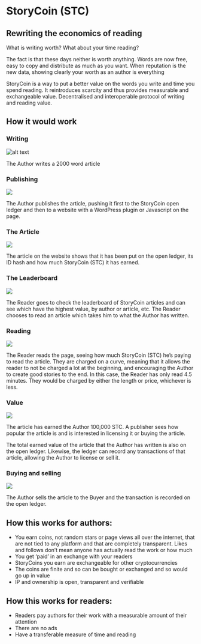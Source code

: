 # StoryCoin (STC)

## Rewriting the economics of reading

What is writing worth? What about your time reading?

The fact is that these days neither is worth anything. Words are now free, easy to copy and distribute as much as you want. When reputation is the new data, showing clearly your worth as an author is everything

StoryCoin is a way to put a better value on the words you write and time you spend reading. It reintroduces scarcity and thus provides measurable and exchangeable value. Decentralised and interoperable protocol of writing and reading value.

## How it would work

### Writing

![alt text](https://user-images.githubusercontent.com/495102/40749380-b7786fa2-645b-11e8-83f9-3fd1aa58d594.png) 

The Author writes a 2000 word article

### Publishing

![](https://user-images.githubusercontent.com/495102/40749536-39d34b52-645c-11e8-865c-0958c1fd0d11.png)

The Author publishes the article, pushing it first to the StoryCoin open ledger and then to a website with a WordPress plugin or Javascript on the page.

### The Article

![](https://user-images.githubusercontent.com/495102/40749577-655df8b2-645c-11e8-87ef-29f8e1ce8b66.png)

The article on the website shows that it has been put on the open ledger, its ID hash and how much StoryCoin (STC) it has earned.

### The Leaderboard

![](https://user-images.githubusercontent.com/495102/40749603-77829160-645c-11e8-9f2e-94083efaa5fe.png)

The Reader goes to check the leaderboard of StoryCoin articles and can see which have the highest value, by author or article, etc. The Reader chooses to read an article which takes him to what the Author has written.

### Reading

![](https://user-images.githubusercontent.com/495102/40749657-9f664df2-645c-11e8-8694-c89ecfd7189a.png)

The Reader reads the page, seeing how much StoryCoin (STC) he’s paying to read the article. They are charged on a curve, meaning that it allows the reader to not be charged a lot at the beginning, and encouraging the Author to create good stories to the end. In this case, the Reader has only read 4.5 minutes. They would be charged by either the length or price, whichever is less.

### Value

![](https://user-images.githubusercontent.com/495102/40749688-bcc45cfe-645c-11e8-95f8-07364f97be2e.png)

The article has earned the Author 100,000 STC. A publisher sees how popular the article is and is interested in licensing it or buying the article.

The total earned value of the article that the Author has written is also on the open ledger. Likewise, the ledger can record any transactions of that article, allowing the Author to license or sell it.

### Buying and selling

![](https://user-images.githubusercontent.com/495102/40749758-f754f144-645c-11e8-81db-124874e306cd.png)

The Author sells the article to the Buyer and the transaction is recorded on the open ledger.


## How this works for authors:

- You earn coins, not random stars or page views all over the internet, that are not tied to any platform and that are completely transparent. Likes and follows don’t mean anyone has actually read the work or how much
- You get ‘paid’ in an exchange with your readers
- StoryCoins you earn are exchangeable for other cryptocurrencies
- The coins are finite and so can be bought or exchanged and so would go up in value
- IP and ownership is open, transparent and verifiable

## How this works for readers:

- Readers pay authors for their work with a measurable amount of their attention
- There are no ads
- Have a transferable measure of time and reading